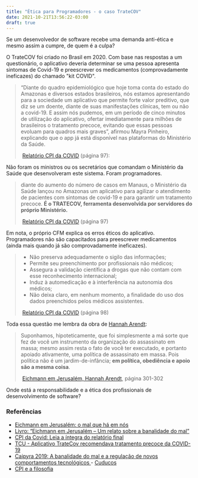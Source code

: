 ```yaml
---
title: "Ética para Programadores - o caso TrateCOV"
date: 2021-10-21T13:56:22-03:00
draft: true
---
```


Se um desenvolvedor de software recebe uma demanda anti-ética e mesmo assim a cumpre, de quem é a culpa?

O TrateCOV foi criado no Brasil em 2020. Com base nas respostas a um  questionário, o aplicativo deveria determinar se uma pessoa apresenta  sintomas de Covid-19 e preescrever os medicamentos (comprovadamente  ineficazes) do chamado "kit COVID".

> “Diante do quadro epidemiológico que hoje toma conta do estado do
> Amazonas e diversos estados brasileiros, nós estamos apresentando para a
> sociedade um aplicativo que permite forte valor preditivo, que diz se um
> doente, diante de suas manifestações clínicas, tem ou não a covid-19. E assim
> nós pudemos, em um período de cinco minutos de utilização do aplicativo,
> ofertar imediatamente para milhões de brasileiros o tratamento precoce,
> evitando que essas pessoas evoluam para quadros mais graves”, afirmou
> Mayra Pinheiro, explicando que o app já está disponível nas plataformas do
> Ministério da Saúde.
>
> ​																	[Relatório CPI da COVID](http://estaticog1.globo.com/2021/10/20/cpidacovidrelatoriofinal.pdf?_ga=2.250110982.1043185794.1634683196-6a0e3b6f-edeb-d971-4baf-b61b827d0555) (página 97):

Não foram os ministros ou os secretários que comandam o Ministério da Saúde que desenvolveram este sistema. Foram programadores.

> diante do aumento do número de casos em Manaus, o Ministério da Saúde
> lançou no Amazonas um aplicativo para agilizar o atendimento de pacientes
> com sintomas de covid-19 e para garantir um tratamento precoce. **É o
> TRATECOV, ferramenta desenvolvida por servidores do próprio Ministério.**
>
> ​																		[Relatório CPI da COVID](http://estaticog1.globo.com/2021/10/20/cpidacovidrelatoriofinal.pdf?_ga=2.250110982.1043185794.1634683196-6a0e3b6f-edeb-d971-4baf-b61b827d0555) (página 97)

Em nota, o próprio CFM explica os erros éticos do aplicativo. Programadores não são capacitados para preescrever medicamentos (ainda mais quando já são comprovadamente ineficazes).

> - Não preserva adequadamente o sigilo das informações;
> - Permite seu preenchimento por profissionais não médicos;
> - Assegura a validação científica a drogas que não contam com esse
>   reconhecimento internacional;
> - Induz à automedicação e à interferência na autonomia dos médicos;
> - Não deixa claro, em nenhum momento, a finalidade do uso dos dados
>   preenchidos pelos médicos assistentes.
>
> ​																		[Relatório CPI da COVID](http://estaticog1.globo.com/2021/10/20/cpidacovidrelatoriofinal.pdf?_ga=2.250110982.1043185794.1634683196-6a0e3b6f-edeb-d971-4baf-b61b827d0555) (página 98)

Toda essa questão me lembra da obra de [Hannah Arendt](https://www.amazon.com.br/Eichmann-em-Jerusalém-Hannah-Arendt/dp/8571649626/):

> Suponhamos, hipoteticamente, que foi simplesmente a má sorte que fez de  você um instrumento da organização do assassinato em massa; mesmo assim  resta o fato de você ter executado, e portanto apoiado ativamente, uma  política de assassinato em massa. Pois política não é um  jardim-de-infância; **em política, obediência e apoio são a mesma coisa**.
>
> ​																		[Eichmann em Jerusalém, Hannah Arendt](https://www.amazon.com.br/Eichmann-em-Jerusalém-Hannah-Arendt/dp/8571649626/), página 301-302

Onde está a responsabilidade e a ética dos profissionais de desenvolvimento de software?

### Referências

- [Eichmann em Jerusalém: o mal que há em nós](https://medium.com/@carolbufelli/eichmann-em-jerusal%C3%A9m-o-mal-que-h%C3%A1-em-n%C3%B3s-ff9dc05345c2)
- [Livro: “Eichmann em Jerusalém – Um relato sobre a banalidade do mal”](https://thiagoesser.wordpress.com/2014/08/30/livro-eichmann-em-jerusalem-um-relato-sobre-a-banalidade-do-mal/)
- [CPI da Covid: Leia a íntegra do relatório final](https://g1.globo.com/politica/cpi-da-covid/noticia/2021/10/19/leia-a-integra-da-minuta-do-relatorio-da-cpi-da-covid.ghtml)
- [TCU - Aplicativo TrateCov recomendava tratamento precoce da COVID-19](https://portal.tcu.gov.br/imprensa/noticias/aplicativo-tratecov-recomendava-tratamento-precoce-da-covid-19.htm)
- [Caipyra 2019: A banalidade do mal e a regulação de novos comportamentos tecnológicos ](https://www.youtube.com/watch?v=cdB5fP_zkC4) - [Cuducos](https://cuducos.me/)
- [CPI e a filosofia](https://www.revistaquestaodeciencia.com.br/apocalipse-now/2021/05/22/cpi-e-filosofia)